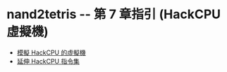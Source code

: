 # nand2tetris -- 第 7 章指引 (HackCPU 虛擬機)

* [模擬 HackCPU 的虛擬機](./hackCpuVm)
* [延伸 HackCPU 指令集](./hackCpuExt)
